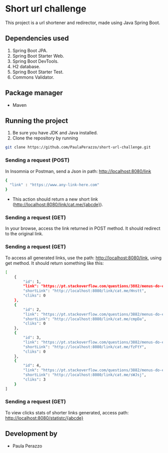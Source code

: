 # Short url challenge
This project is a url shortener and redirector, made using Java Spring Boot.

## Dependencies used

1. Spring Boot JPA.
2. Spring Boot Starter Web.
3. Spring Boot DevTools.
4. H2 database.
5. Spring Boot Starter Test.
6. Commons Validator.


## Package manager
- Maven

## Running the project

1. Be sure you have JDK and Java installed.
2. Clone the repository by running
```bash
git clone https://github.com/PaulaPerazzo/short-url-challenge.git
```
### Sending a request (POST)
In Insomnia or Postman, send a Json in path: <http://localhost:8080/link>
```bash
{
  "link" : "https://www.any-link-here.com"
}
```
- This action should return a new short link (<http://localhost:8080/link/cat.me/{abcde}>).

### Sending a request (GET)
In your browse, access the link returned in POST method. It should redirect to the original link.

### Sending a request (GET)
To access all generated links, use the path: <http://localhost:8080/link>, using get method. It should return something like this:
```bash
[
    {
        "id": 1,
        "link": "https://pt.stackoverflow.com/questions/3882/menus-do-eclipse-sumiram",
        "shortLink": "http://localhost:8080/link/cat.me/Hnstt",
        "cliks": 0
    },
    {
        "id": 2,
        "link": "https://pt.stackoverflow.com/questions/3882/menus-do-eclipse-sumiram",
        "shortLink": "http://localhost:8080/link/cat.me/cmpDa",
        "cliks": 0
    },
    {
        "id": 3,
        "link": "https://pt.stackoverflow.com/questions/3882/menus-do-eclipse-sumiram",
        "shortLink": "http://localhost:8080/link/cat.me/fzFtY",
        "cliks": 0
    },
    {
        "id": 4,
        "link": "https://pt.stackoverflow.com/questions/3882/menus-do-eclipse-sumiram",
        "shortLink": "http://localhost:8080/link/cat.me/sWJsj",
        "cliks": 3
    }
]
```

### Sending a request (GET)
To view clicks stats of shorter links generated, access path: <http://localhost:8080/statistc/{abcde}>

## Development by
- Paula Perazzo
